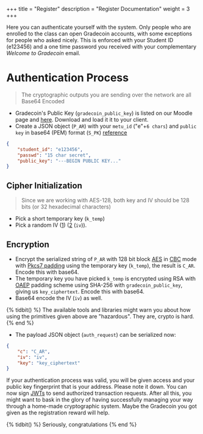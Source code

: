 +++
title = "Register"
description = "Register Documentation"
weight = 3
+++

Here you can authenticate yourself with the system.
Only people who are enrolled to the class can open Gradecoin accounts, with some exceptions for people who asked nicely.
This is enforced with your Student ID (e123456) and a one time password you received with your complementary *Welcome to Gradecoin* email.

# Authentication Process
> The cryptographic outputs you are sending over the network are all Base64 Encoded

- Gradecoin's Public Key (`gradecoin_public_key`) is listed on our Moodle page and [here](/gradecoin.pub). Download and load it it to your client.
- Create a JSON object (`P_AR`) with your `metu_id` ("e"+`6 chars`) and `public key` in base64 (PEM) format (`S_PK`) [reference](https://tls.mbed.org/kb/cryptography/asn1-key-structures-in-der-and-pem)
```json
{
    "student_id": "e123456",
    "passwd": "15 char secret",
    "public_key": "---BEGIN PUBLIC KEY..."
}
```

## Cipher Initialization
> Since we are working with AES-128, both key and IV should be 128 bits (or 32 hexadecimal characters)

- Pick a short temporary key (`k_temp`)
- Pick a random IV ([1](https://en.wikipedia.org/wiki/Block_cipher_mode_of_operation#Initialization_vector_(IV))) ([2](https://en.wikipedia.org/wiki/Initialization_vector) (`iv`)).

## Encryption
- Encrypt the serialized string of `P_AR` with 128 bit block [AES](https://en.wikipedia.org/wiki/Initialization_vector) in [CBC](https://en.wikipedia.org/wiki/Block_cipher_mode_of_operation#CBC) mode with [Pkcs7 padding](https://en.wikipedia.org/wiki/Block_cipher_mode_of_operation#Padding) using the temporary key (`k_temp`), the result is `C_AR`. Encode this with base64.
- The temporary key you have picked `k_temp` is encrypted using RSA with [OAEP](https://en.wikipedia.org/wiki/Optimal_asymmetric_encryption_padding) padding scheme using SHA-256 with `gradecoin_public_key`, giving us `key_ciphertext`. Encode this with base64.
- Base64 encode the IV (`iv`) as well.

{% tidbit() %}
The available tools and libraries might warn you about how using the primitives given above are "hazardous". They are, crypto is hard.
{% end %}

- The payload JSON object (`auth_request`) can be serialized now:

```json
{
    "c": "C_AR",
    "iv": "iv",
    "key": "key_ciphertext"
}
```

If your authentication process was valid, you will be given access and your public key fingerprint that is your address.
Please note it down.
You can now sign [JWTs](@/JWT.md) to send authorized transaction requests.
After all this, you might want to bask in the glory of having successfully managing your way through a home-made cryptographic system.
Maybe the Gradecoin you got given as the registration reward will help.

{% tidbit() %}
Seriously, congratulations
{% end %}
